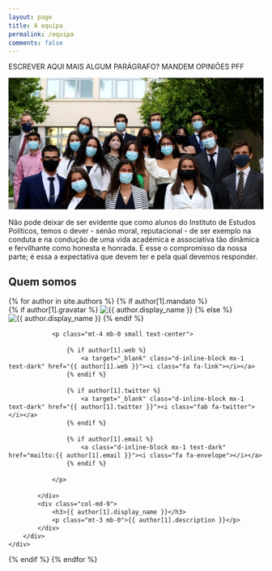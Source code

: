 ```yaml
---
layout: page
title: A equipa
permalink: /equipa
comments: false
---
```

ESCREVER AQUI MAIS ALGUM PARÁGRAFO? MANDEM OPINIÕES PFF

![A equipa](assets/images/equipa2122.png)

Não pode deixar de ser evidente que como alunos do Instituto de Estudos Políticos, temos o dever - senão moral, reputacional - de ser exemplo na conduta e na condução de uma vida académica e associativa tão dinâmica e fervilhante como honesta e honrada. É esse o compromisso da nossa parte; é essa a expectativa que devem ter e pela qual devemos responder.

## Quem somos
<div class="list-authors mt-5">
{% for author in site.authors %}
  {% if author[1].mandato %}
    <div id="{{ author[1].name }}" class="authorbox position-relative pb-5 pt-5 mb-4 mt-4 border">
        <div class="row">
            <div class="wrapavname col-md-3 text-center">
                {% if author[1].gravatar %}
                <img  class="author-thumb" src="https://www.gravatar.com/avatar/{{ author[1].gravatar }}?s=250&d=mm&r=x" alt="{{ author.display_name }}">
                {% else %}
                <img  class="author-thumb" src="{{site.baseurl}}/{{ author[1].avatar }}" alt="{{ author.display_name }}">
                {% endif %}

                <p class="mt-4 mb-0 small text-center">

                    {% if author[1].web %}
                        <a target="_blank" class="d-inline-block mx-1 text-dark" href="{{ author[1].web }}"><i class="fa fa-link"></i></a>
                    {% endif %}

                    {% if author[1].twitter %}
                        <a target="_blank" class="d-inline-block mx-1 text-dark" href="{{ author[1].twitter }}"><i class="fab fa-twitter"></i></a>
                    {% endif %}

                    {% if author[1].email %}
                        <a class="d-inline-block mx-1 text-dark" href="mailto:{{ author[1].email }}"><i class="fa fa-envelope"></i></a>
                    {% endif %}

                </p>

            </div>
            <div class="col-md-9">
                <h3>{{ author[1].display_name }}</h3>
                <p class="mt-3 mb-0">{{ author[1].description }}</p>
            </div>
        </div>
    </div>
  {% endif %}
{% endfor %}
</div>
